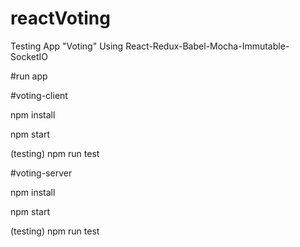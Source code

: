 # reactVoting
Testing App "Voting"
Using React-Redux-Babel-Mocha-Immutable-SocketIO

#run app

#voting-client

npm install

npm start

(testing) npm run test

#voting-server

npm install

npm start

(testing) npm run test
